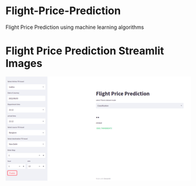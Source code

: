 # Flight-Price-Prediction
Flight Price Prediction using machine learning algorithms 
# Flight Price Prediction Streamlit Images
![flight Price Prediction Streamlit Images](flight_price.png)
